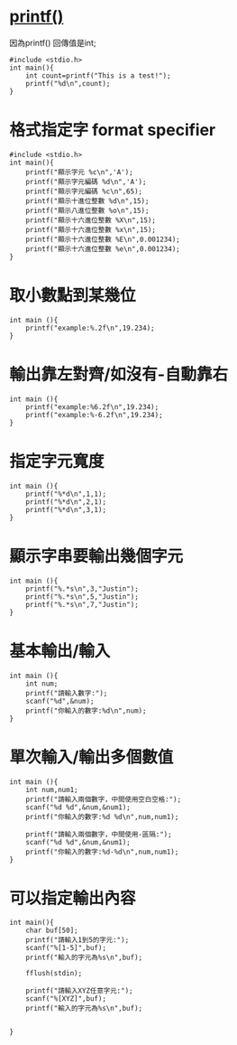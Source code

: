 [printf()](https://cplusplus.com/reference/cstdio/printf/?kw=printf)
===
因為printf() 回傳值是int;
```
#include <stdio.h>
int main(){
	int count=printf("This is a test!");
	printf("%d\n",count);
}
```

格式指定字 format specifier
===
```
#include <stdio.h>
int main(){
	printf("顯示字元 %c\n",'A');
	printf("顯示字元編碼 %d\n",'A');
	printf("顯示字元編碼 %c\n",65);
	printf("顯示十進位整數 %d\n",15);
	printf("顯示八進位整數 %o\n",15);
	printf("顯示十六進位整數 %X\n",15);
	printf("顯示十六進位整數 %x\n",15);
	printf("顯示十六進位整數 %E\n",0.001234);
	printf("顯示十六進位整數 %e\n",0.001234);	
}
```
取小數點到某幾位
===
```
int main (){
	printf("example:%.2f\n",19.234);
}
```
輸出靠左對齊/如沒有-自動靠右
===
```
int main (){
	printf("example:%6.2f\n",19.234);
	printf("example:%-6.2f\n",19.234);
}
```
指定字元寬度
===
```
int main (){
	printf("%*d\n",1,1);
	printf("%*d\n",2,1);
	printf("%*d\n",3,1);
}
```
顯示字串要輸出幾個字元
===
```
int main (){
	printf("%.*s\n",3,"Justin");
	printf("%.*s\n",5,"Justin");
	printf("%.*s\n",7,"Justin");
}

```
基本輸出/輸入
===
```
int main (){
	int num;
	printf("請輸入數字:");
	scanf("%d",&num);
	printf("你輸入的數字:%d\n",num);
}
```
單次輸入/輸出多個數值
===
```
int main (){
	int num,num1;
	printf("請輸入兩個數字，中間使用空白空格:");
	scanf("%d %d",&num,&num1);
	printf("你輸入的數字:%d %d\n",num,num1);
	
	printf("請輸入兩個數字，中間使用-區隔:");
	scanf("%d %d",&num,&num1);
	printf("你輸入的數字:%d-%d\n",num,num1);
}
```
可以指定輸出內容
===

```
int main(){
	char buf[50];
	printf("請輸入1到5的字元:");
	scanf("%[1-5]",buf);
	printf("輸入的字元為%s\n",buf);
	
	fflush(stdin);
	
	printf("請輸入XYZ任意字元:");
	scanf("%[XYZ]",buf);
	printf("輸入的字元為%s\n",buf);
		

}
```

